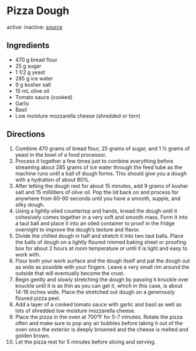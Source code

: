 # Pizza Dough
active: 
inactive: 
[source](https://basicswithbabish.co/basicsepisodes/pizza-dough)
## Ingredients
* 470 g bread flour
* 25 g sugar
* 1 1/2 g yeast
* 285 g ice water
* 9 g kosher salt
* 15 mL olive oil
* Tomato sauce (cooked)
* Garlic
* Basil
* Low moisture mozzarella cheese (shredded or torn)
## Directions
1. Combine 470 grams of bread flour, 25 grams of  sugar, and 1 ½ grams of yeast in the bowl of a food processor.
2. Process it together a few times just to combine everything before streaming about 285 grams of ice water through the feed tube as the machine runs until a ball of dough forms. This should give you a dough with a hydration of about 60%.
3. After letting the dough rest for about 15 minutes, add 9 grams of kosher salt and 15 milliliters of olive oil. Pop the lid back on and process for anywhere from 60-90 seconds until you have a smooth, supple, and silky dough.
4. Using a lightly oiled countertop and hands, knead the dough until it cohesively comes together in a very soft and smooth mass. Form it into a taut ball and place it into an oiled container to proof in the fridge overnight to improve the dough’s texture and flavor.
5. Divide the chilled dough in half and stretch it into two taut balls. Place the balls of dough on a lightly floured rimmed baking sheet or proofing box for about 2 hours at room temperature or until it is light and easy to work with.
6. Flour both your work surface and the dough itself and pat the dough out as wide as possible with your fingers. Leave a very small rim around the outside that will eventually become the crust.
7. Begin gently and slowly stretching the dough by passing it knuckle over knuckle until it is as thin as you can get it, which in this case, is about 14-16 inches wide. Place the stretched out dough on a generously floured pizza peel.
8. Add a layer of a cooked tomato sauce with garlic and basil as well as lots of shredded low moisture mozzarella cheese.
9. Place the pizza in the oven at 700°F for 5-7 minutes. Rotate the pizza often and make sure to pop any air bubbles before taking it out of the oven once the exterior is deeply browned and the cheese is melted and golden brown.
10. Let the pizza rest for 5 minutes before slicing and serving.
